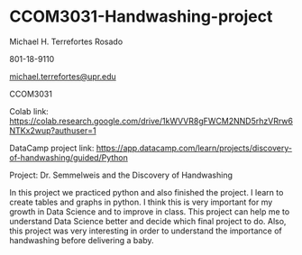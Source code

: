 # CCOM3031-Handwashing-project

Michael H. Terrefortes Rosado

801-18-9110

michael.terrefortes@upr.edu

CCOM3031

Colab link: https://colab.research.google.com/drive/1kWVVR8gFWCM2NND5rhzVRrw6NTKx2wup?authuser=1

DataCamp project link: https://app.datacamp.com/learn/projects/discovery-of-handwashing/guided/Python

Project: Dr. Semmelweis and the Discovery of Handwashing

In this project we practiced python and also finished the project. I learn to create tables and graphs
in python. I think this is very important for my growth in Data Science and to improve in class.
This project can help me to understand Data Science better and decide which final project to do. 
Also, this project was very interesting in order to understand the importance of handwashing before delivering
a baby. 

